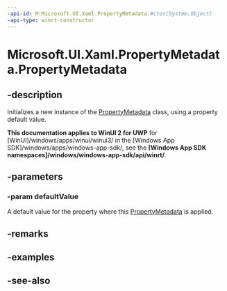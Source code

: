 ```yaml
---
-api-id: M:Microsoft.UI.Xaml.PropertyMetadata.#ctor(System.Object)
-api-type: winrt constructor
---
```


<!-- Method syntax
public PropertyMetadata(System.Object defaultValue)
-->

# Microsoft.UI.Xaml.PropertyMetadata.PropertyMetadata

## -description
Initializes a new instance of the [PropertyMetadata](propertymetadata.md) class, using a property default value.

**This documentation applies to WinUI 2 for UWP** for [WinUI]/windows/apps/winui/winui3/ in the [Windows App SDK]/windows/apps/windows-app-sdk/, see the **[Windows App SDK namespaces]/windows/windows-app-sdk/api/winrt/**.

## -parameters
### -param defaultValue
A default value for the property where this [PropertyMetadata](propertymetadata.md) is applied.

## -remarks

## -examples

## -see-also
